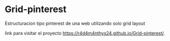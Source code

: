 # Grid-pinterest
 Estructuracion tipo pinterest de una web utilizando solo grid layout

link para visitar el proyecto 
https://r4d4m4nthys24.github.io/Grid-pinterest/.
